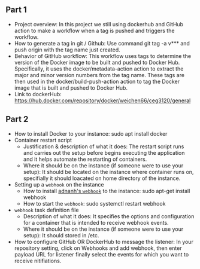 ## Part 1
- Project overview: In this project we still using dockerhub and GitHub action to make a workflow when a tag is pushed and triggers the workflow.
- How to generate a tag in git / Github: Use command git tag -a v*** and push origin with the tag name just created.
- Behavior of GitHub workflow: This workflow uses tags to determine the version of the Docker image to be built and pushed to Docker Hub. Specifically, it uses the docker/metadata-action action to extract the major and minor version numbers from the tag name. These tags are then used in the docker/build-push-action action to tag the Docker image that is built and pushed to Docker Hub.
- Link to dockerHub: https://hub.docker.com/repository/docker/weichen66/ceg3120/general

## Part 2
- How to install Docker to your instance: sudo apt install docker
- Container restart script
  - Justification & description of what it does: The restart script runs and carries out the setup before begins executing the application and it helps automate the restarting of containers.
  - Where it should be on the instance (if someone were to use your setup): It should be located on the instance where container runs on, specifially it should loacated on home directory of the instance.
- Setting up a `webhook` on the instance
  - How to install [adnanh's `webhook`](https://github.com/adnanh/webhook) to the instance: sudo apt-get install webhook
  - How to start the `webhook`: sudo systemctl restart webhook
- `webhook` task definition file
  - Description of what it does: It specifies the options and configuration for a container that is intended to receive webhook events.
  - Where it should be on the instance (if someone were to use your setup): It should stored in /etc.
- How to configure GitHub OR DockerHub to message the listener: In your repository setting, click on Webhooks and add webhook, then enter payload URL for listener finally select the events for which you want to receive nitifiations.

